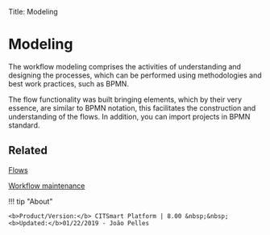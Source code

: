 Title: Modeling

# Modeling

The workflow modeling comprises the activities of understanding and designing the processes, which can be performed using methodologies and best work practices, such as BPMN. 

The flow functionality was built bringing elements, which by their very essence, are similar to BPMN notation, this facilitates the construction and understanding of the flows. In addition, you can import projects in BPMN standard.

## Related

[Flows][1]  

[Workflow maintenance][2]

[1]:/en-us/citsmart-platform-8/platform-administration/flow-maintenance/flows.html
[2]:/en-us/citsmart-platform-8/platform-administration/flow-maintenance/workflow.maintenance.html

!!! tip "About"

    <b>Product/Version:</b> CITSmart Platform | 8.00 &nbsp;&nbsp;
    <b>Updated:</b>01/22/2019 - João Pelles  
	
